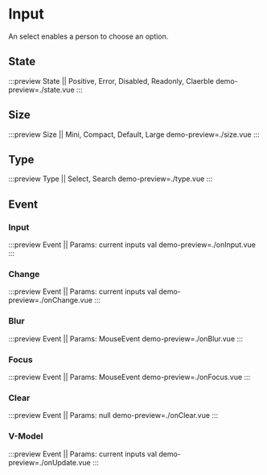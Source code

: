 # Input
An select enables a person to choose an option.

## State
:::preview State || Positive, Error, Disabled, Readonly, Claerble
demo-preview=./state.vue
:::

## Size
:::preview Size || Mini, Compact, Default, Large
demo-preview=./size.vue
:::

## Type
:::preview Type || Select, Search
demo-preview=./type.vue
:::

## Event
### Input
:::preview Event || Params: current inputs val
demo-preview=./onInput.vue
:::
### Change
:::preview Event || Params: current inputs val
demo-preview=./onChange.vue
:::
### Blur
:::preview Event || Params: MouseEvent
demo-preview=./onBlur.vue
:::
### Focus
:::preview Event || Params: MouseEvent
demo-preview=./onFocus.vue
:::
### Clear
:::preview Event || Params: null
demo-preview=./onClear.vue
:::
### V-Model
:::preview Event || Params: current inputs val
demo-preview=./onUpdate.vue
:::
